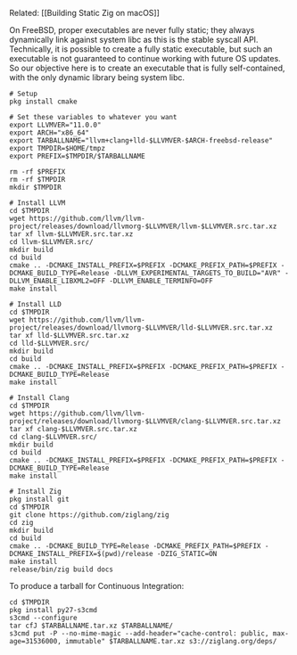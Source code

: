 Related: [[Building Static Zig on macOS]]

On FreeBSD, proper executables are never fully static; they always dynamically link against system libc as this is the stable syscall API. Technically, it is possible to create a fully static executable, but such an executable is not guaranteed to continue working with future OS updates. So our objective here is to create an executable that is fully self-contained, with the only dynamic library being system libc.

```
# Setup
pkg install cmake

# Set these variables to whatever you want
export LLVMVER="11.0.0"
export ARCH="x86_64"
export TARBALLNAME="llvm+clang+lld-$LLVMVER-$ARCH-freebsd-release"
export TMPDIR=$HOME/tmpz
export PREFIX=$TMPDIR/$TARBALLNAME

rm -rf $PREFIX
rm -rf $TMPDIR
mkdir $TMPDIR

# Install LLVM
cd $TMPDIR
wget https://github.com/llvm/llvm-project/releases/download/llvmorg-$LLVMVER/llvm-$LLVMVER.src.tar.xz
tar xf llvm-$LLVMVER.src.tar.xz
cd llvm-$LLVMVER.src/
mkdir build
cd build
cmake .. -DCMAKE_INSTALL_PREFIX=$PREFIX -DCMAKE_PREFIX_PATH=$PREFIX -DCMAKE_BUILD_TYPE=Release -DLLVM_EXPERIMENTAL_TARGETS_TO_BUILD="AVR" -DLLVM_ENABLE_LIBXML2=OFF -DLLVM_ENABLE_TERMINFO=OFF
make install

# Install LLD
cd $TMPDIR
wget https://github.com/llvm/llvm-project/releases/download/llvmorg-$LLVMVER/lld-$LLVMVER.src.tar.xz
tar xf lld-$LLVMVER.src.tar.xz
cd lld-$LLVMVER.src/
mkdir build
cd build
cmake .. -DCMAKE_INSTALL_PREFIX=$PREFIX -DCMAKE_PREFIX_PATH=$PREFIX -DCMAKE_BUILD_TYPE=Release
make install

# Install Clang
cd $TMPDIR
wget https://github.com/llvm/llvm-project/releases/download/llvmorg-$LLVMVER/clang-$LLVMVER.src.tar.xz
tar xf clang-$LLVMVER.src.tar.xz
cd clang-$LLVMVER.src/
mkdir build
cd build
cmake .. -DCMAKE_INSTALL_PREFIX=$PREFIX -DCMAKE_PREFIX_PATH=$PREFIX -DCMAKE_BUILD_TYPE=Release
make install

# Install Zig
pkg install git
cd $TMPDIR
git clone https://github.com/ziglang/zig
cd zig
mkdir build
cd build
cmake .. -DCMAKE_BUILD_TYPE=Release -DCMAKE_PREFIX_PATH=$PREFIX -DCMAKE_INSTALL_PREFIX=$(pwd)/release -DZIG_STATIC=ON
make install
release/bin/zig build docs
```

To produce a tarball for Continuous Integration:

```
cd $TMPDIR
pkg install py27-s3cmd
s3cmd --configure
tar cfJ $TARBALLNAME.tar.xz $TARBALLNAME/
s3cmd put -P --no-mime-magic --add-header="cache-control: public, max-age=31536000, immutable" $TARBALLNAME.tar.xz s3://ziglang.org/deps/
```